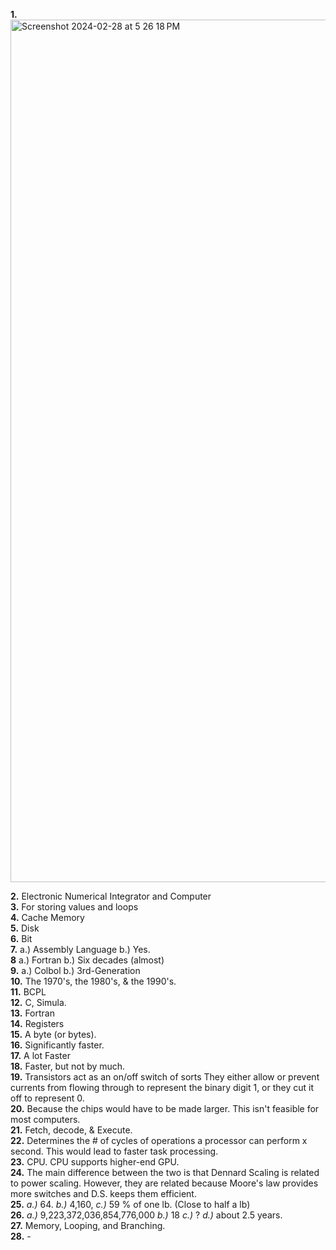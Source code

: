**1.** 
<img width="1380" alt="Screenshot 2024-02-28 at 5 26 18 PM" src="https://github.com/OteyHaroldGitDataScientistUTA/IDS2024S/assets/157654733/1052d327-10f2-41cf-a94d-52d789aa551d">

**2.** Electronic Numerical Integrator and Computer   
**3.** For storing values and loops    
**4.** Cache Memory  
**5.** Disk  
**6.** Bit  
**7.** a.) Assembly Language  b.) Yes.  
**8** a.) Fortran b.) Six decades (almost)  
**9.** a.) Colbol b.) 3rd-Generation  
**10.** The 1970's, the 1980's, & the 1990's.  
**11.** BCPL  
**12.** C, Simula.  
**13.** Fortran  
**14.** Registers  
**15.** A byte (or bytes).  
**16.** Significantly faster.    
**17.** A lot Faster  
**18.** Faster, but not by much.  
**19.** Transistors act as an on/off switch of sorts They either allow or prevent currents from flowing through to represent the binary digit 1, or they cut it off to represent 0.      
**20.** Because the chips would have to be made larger. This isn't feasible for most computers.  
**21.** Fetch, decode, & Execute.  
**22.** Determines the # of cycles of operations a processor can perform x second. This would lead to faster task processing.  
**23.** CPU. CPU supports higher-end GPU.  
**24.** The main difference between the two is that Dennard Scaling is related to power scaling. However, they are related because Moore's law provides more switches and D.S. keeps them efficient.  
**25.** *a.)* 64. *b.)* 4,160, *c.)* 59 % of one lb. (Close to half a lb)  
**26.** *a.)* 9,223,372,036,854,776,000 *b.)* 18 *c.)* ? *d.)* about 2.5 years.  
**27.** Memory, Looping, and Branching.  
**28.** -  

